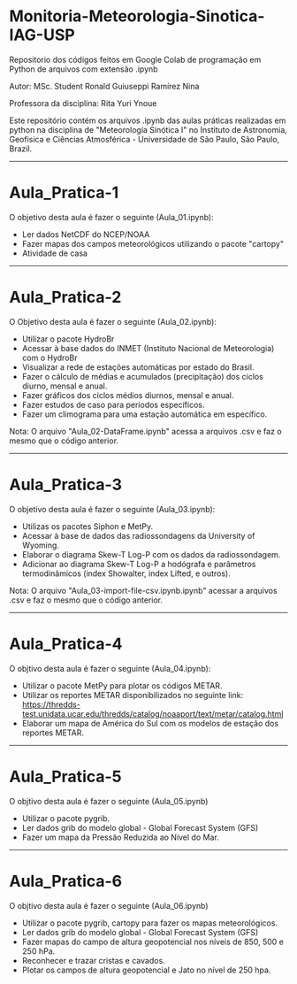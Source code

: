 # Monitoria-Meteorologia-Sinotica-IAG-USP
Repositorio dos códigos feitos em Google Colab de programação em Python de arquivos com extensão .ipynb

Autor: MSc. Student Ronald Guiuseppi Ramírez Nina 

Professora da disciplina: Rita Yuri Ynoue

Este repositório contém os arquivos .ipynb das aulas práticas realizadas em python na disciplina de "Meteorología Sinótica I" 
no Instituto de Astronomia, Geofisica e Ciências Atmosférica - Universidade de São Paulo, São Paulo, Brazil. 

--------------------------------------------------------------------------------------------------------------------------------
# Aula_Pratica-1

O objetivo desta aula é fazer o seguinte (Aula_01.ipynb):
- Ler dados NetCDF do NCEP/NOAA 
- Fazer mapas dos campos meteorológicos utilizando o pacote "cartopy"
- Atividade de casa 

---------------------------------------------------------------------------------------------------------------------------------
# Aula_Pratica-2

O Objetivo desta aula é fazer o seguinte (Aula_02.ipynb):
- Utilizar o pacote HydroBr
- Acessar à base dados do INMET (Instituto Nacional de Meteorologia) com o HydroBr
- Visualizar a rede de estações automáticas por estado do Brasil. 
- Fazer o cálculo de médias e acumulados (precipitação) dos ciclos diurno, mensal e anual.
- Fazer gráficos dos ciclos médios diurnos, mensal e anual.
- Fazer estudos de caso para períodos específicos.
- Fazer um climograma para uma estação automática em específico.

Nota: O arquivo "Aula_02-DataFrame.ipynb" acessa a arquivos .csv e faz o mesmo que o código anterior.

----------------------------------------------------------------------------------------------------------------------------------
# Aula_Pratica-3

O objetivo desta aula é fazer o seguinte (Aula_03.ipynb):
- Utilizas os pacotes Siphon e MetPy.
- Acessar à base de dados das radiossondagens da University of Wyoming.
- Elaborar o diagrama Skew-T Log-P com os dados da radiossondagem.
- Adicionar ao diagrama Skew-T Log-P a hodógrafa e parâmetros termodinâmicos (index Showalter, index Lifted, e outros).

Nota: O arquivo "Aula_03-import-file-csv.ipynb.ipynb" acessar a arquivos .csv e faz o mesmo que o código anterior.

-----------------------------------------------------------------------------------------------------------------------------------
# Aula_Pratica-4

O objtivo desta aula é fazer o seguinte (Aula_04.ipynb):
- Utilizar o pacote MetPy para plotar os códigos METAR. 
- Utilizar os reportes METAR disponibilizados no seguinte link: https://thredds-test.unidata.ucar.edu/thredds/catalog/noaaport/text/metar/catalog.html
- Elaborar um mapa de América do Sul com os modelos de estação dos reportes METAR.

--------------------------------------------------------------------------------------------------------------------------------------
# Aula_Pratica-5

O objtivo desta aula é fazer o seguinte (Aula_05.ipynb)
- Utilizar o pacote pygrib.
- Ler dados grib do modelo global - Global Forecast System (GFS)
- Fazer um mapa da Pressão Reduzida ao Nível do Mar.

--------------------------------------------------------------------------------------------------------------------------------------
# Aula_Pratica-6

O objtivo desta aula é fazer o seguinte (Aula_06.ipynb)
- Utilizar o pacote pygrib, cartopy para fazer os mapas meteorológicos.
- Ler dados grib do modelo global - Global Forecast System (GFS)
- Fazer mapas do campo de altura geopotencial nos níveis de 850, 500 e 250 hPa.
- Reconhecer e trazar cristas e cavados.
- Plotar os campos de altura geopotencial e Jato no nível de 250 hpa.
